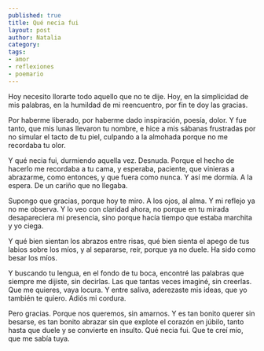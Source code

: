 ```yaml
---
published: true
title: Qué necia fui
layout: post
author: Natalia
category:
tags:
- amor
- reflexiones
- poemario
---
```


Hoy necesito llorarte todo aquello que no te dije. Hoy, en la simplicidad de mis palabras, en la humildad de mi reencuentro, por fin te doy las gracias.

Por haberme liberado, por haberme dado inspiración, poesía, dolor. Y fue tanto, que mis lunas llevaron tu nombre, e hice a mis sábanas frustradas por no simular el tacto de tu piel, culpando a la almohada porque no me recordaba tu olor.

Y qué necia fui, durmiendo aquella vez. Desnuda. Porque el hecho de hacerlo me recordaba a tu cama, y esperaba, paciente, que vinieras a abrazarme, como entonces, y que fuera como nunca. Y así me dormía. A la espera. De un cariño que no llegaba.

Supongo que gracias, porque hoy te miro. A los ojos, al alma. Y mi reflejo ya no me observa. Y lo veo con claridad ahora, no porque en tu mirada desapareciera mi presencia, sino porque hacía tiempo que estaba marchita y yo ciega.

Y qué bien sientan los abrazos entre risas, qué bien sienta el apego de tus labios sobre los míos, y al separarse, reír, porque ya no duele. Ha sido como besar los míos.

Y buscando tu lengua, en el fondo de tu boca, encontré las palabras que siempre me dijiste, sin decirlas. Las que tantas veces imaginé, sin creerlas. Que me quieres, vaya locura. Y entre saliva, aderezaste mis ideas, que yo también te quiero. Adiós mi cordura.

Pero gracias. Porque nos queremos, sin amarnos. Y es tan bonito querer sin besarse, es tan bonito abrazar sin que explote el corazón en júbilo, tanto hasta que duele y se convierte en insulto. Qué necia fui. Que te creí mío, que me sabía tuya.
